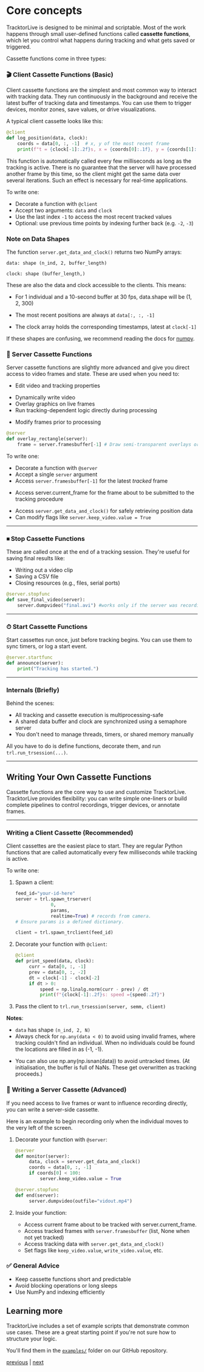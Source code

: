 # Core concepts

TracktorLive is designed to be minimal and scriptable. Most of the work happens
through small user-defined functions called **cassette functions**, which let
you control what happens during tracking and what gets saved or triggered.

Cassette functions come in three types:


### 🎬 Client Cassette Functions (Basic)

Client cassette functions are the simplest and most common way to interact with
tracking data. They run continuously in the background and receive the latest
buffer of tracking data and timestamps. You can use them to trigger devices,
monitor zones, save values, or drive visualizations.

A typical client cassette looks like this:

```python 
@client 
def log_position(data, clock):
    coords = data[0, :, -1]  # x, y of the most recent frame
    print(f"t = {clock[-1]:.2f}s, x = {coords[0]:.1f}, y = {coords[1]:.1f}")
```

This function is automatically called every few milliseconds as long as the
tracking is active.  There is no guarantee that the server will have processed
another frame by this time, so the client might get the same data over several
iterations. Such an effect is necessary for real-time applications.

To write one:

* Decorate a function with `@client`
* Accept two arguments: `data` and `clock`
* Use the last index `-1` to access the most recent tracked values
* Optional: use previous time points by indexing further back (e.g. `-2`, `-3`)

### Note on Data Shapes

The function `server.get_data_and_clock()` returns two NumPy arrays:

    data: shape (n_ind, 2, buffer_length)

    clock: shape (buffer_length,)

These are also the data and clock accessible to the clients. This means:

-    For 1 individual and a 10-second buffer at 30 fps, data.shape will be (1, 2, 300)

-    The most recent positions are always at `data[:, :, -1]`

-    The clock array holds the corresponding timestamps, latest at `clock[-1]`

If these shapes are confusing, we recommend reading the docs for
[numpy](https://numpy.org).


### 🧩 Server Cassette Functions

Server cassette functions are slightly more advanced and give you direct access
to video frames and state. These are used when you need to:

- Edit video and tracking properties
* Dynamically write video
* Overlay graphics on live frames
* Run tracking-dependent logic directly during processing
- Modify frames prior to processing

```python
@server
def overlay_rectangle(server):
    frame = server.framesbuffer[-1] # Draw semi-transparent overlays or annotate frame
```

To write one:

* Decorate a function with `@server`
* Accept a single `server` argument
* Access `server.framesbuffer[-1]` for the latest *tracked* frame
- Access server.current_frame for the frame about to be submitted to the
  tracking procedure
* Access `server.get_data_and_clock()` for safely retrieving position data
* Can modify flags like `server.keep_video.value = True`

---

### ⏹ Stop Cassette Functions

These are called once at the end of a tracking session. They're useful for
saving final results like:

* Writing out a video clip
* Saving a CSV file
* Closing resources (e.g., files, serial ports)

```python
@server.stopfunc
def save_final_video(server):
    server.dumpvideo("final.avi") #works only if the server was recording!
```

---

### ⏱ Start Cassette Functions

Start cassettes run once, just before tracking begins. You can use them to sync
timers, or log a start event.

```python
@server.startfunc
def announce(server):
    print("Tracking has started.")
```

---

### Internals (Briefly)

Behind the scenes:

* All tracking and cassette execution is multiprocessing-safe
* A shared data buffer and clock are synchronized using a semaphore server
* You don't need to manage threads, timers, or shared memory manually

All you have to do is define functions, decorate them, and run
`trl.run_trsession(...)`.

---

## Writing Your Own Cassette Functions

Cassette functions are the core way to use and customize TracktorLive.
TracktorLive provides flexibility: you can write simple one-liners or build
complete pipelines to control recordings, trigger devices, or annotate frames.

---

### Writing a Client Cassette (Recommended)

Client cassettes are the easiest place to start. They are regular Python
functions that are called automatically every few milliseconds while tracking is
active.

To write one:

1. Spawn a client:

   ```python
   feed_id="your-id-here"
   server = trl.spawn_trserver(
                0,
                params,
                realtime=True) # records from camera.
   # Ensure params is a defined dictionary.

   client = trl.spawn_trclient(feed_id)
   ```

2. Decorate your function with `@client`:

   ```python
   @client
   def print_speed(data, clock):
        curr = data[0, :, -1]
        prev = data[0, :, -2]
        dt = clock[-1] - clock[-2]
        if dt > 0:
            speed = np.linalg.norm(curr - prev) / dt
            print(f"{clock[-1]:.2f}s: speed ={speed:.2f}")
    ```

3. Pass the client to `trl.run_trsession(server, semm, client)`

**Notes**:

* `data` has shape `(n_ind, 2, N)`
* Always check for `np.any(data < 0)` to avoid using invalid frames, where
  tracking couldn't find an individual. When no individuals could be found the
  locations are filled in as (-1, -1).
- You can also use np.any(np.isnan(data)) to avoid untracked times. (At
  initialisation, the buffer is full of NaNs. These get overwritten as tracking
  proceeds.)


### 🎥 Writing a Server Cassette (Advanced)

If you need access to live frames or want to influence recording directly, you
can write a server-side cassette.

Here is an example to begin recording only when the individual moves to the very
left of the screen.

1. Decorate your function with `@server`:


   ```python
   @server
   def monitor(server):
        data, clock = server.get_data_and_clock()
        coords = data[0, :, -1]
        if coords[0] < 100:
            server.keep_video.value = True

   @server.stopfunc
   def end(server):
        server.dumpvideo(outfile="vidout.mp4")
   ```

2. Inside your function:

   - Access current frame about to be tracked with server.current_frame.
   * Access tracked frames with `server.framesbuffer` (list, None when not yet
     tracked)
   * Access tracking data with `server.get_data_and_clock()`
   * Set flags like `keep_video.value`, `write_video.value`, etc.


### ✅ General Advice

* Keep cassette functions short and predictable
* Avoid blocking operations or long sleeps
* Use NumPy and indexing efficiently


## Learning more

TracktorLive includes a set of example scripts that demonstrate common use
cases.  These are a great starting point if you're not sure how to structure
your logic.

You'll find them in the [`examples/`](../examples/) folder on our GitHub
repository.

[previous](04-cli.md) | [next](06-usage.md)
